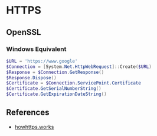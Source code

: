 # HTTPS

## OpenSSL

### Windows Equivalent

```ps1
$URL = 'https://www.google'
$Connection = [System.Net.HttpWebRequest]::Create($URL)
$Response = $Connection.GetResponse()
$Response.Dispose()
$Certificate = $Connection.ServicePoint.Certificate
$Certificate.GetSerialNumberString()
$Certificate.GetExpirationDateString()
```

## References

- [howhttps.works](https://howhttps.works/)
